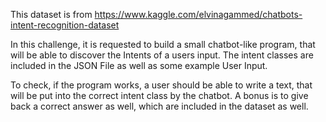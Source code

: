 This dataset is from https://www.kaggle.com/elvinagammed/chatbots-intent-recognition-dataset

In this challenge, it is requested to build a small chatbot-like program, that will be able to discover the Intents of a users input.
The intent classes are included in the JSON File as well as some example User Input.

To check, if the program works, a user should be able to write a text, that will be put into the correct intent class by the chatbot.
A bonus is to give back a correct answer as well, which are included in the dataset as well.